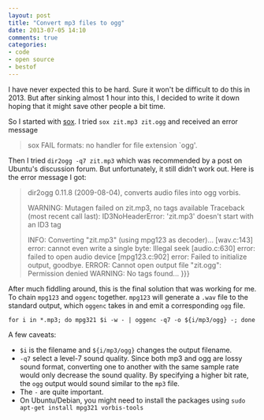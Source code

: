 ```yaml
---
layout: post
title: "Convert mp3 files to ogg"
date: 2013-07-05 14:10
comments: true
categories: 
- code
- open source
- bestof
---
```


I have never expected this to be hard. Sure it won't be difficult to do this in 2013. But after sinking almost 1 hour into this, I decided to write it down hoping that it might save other people a bit time. 

So I started with [sox](sox.sourceforge.net/). I tried `sox zit.mp3 zit.ogg` and received an error message
> sox FAIL formats: no handler for file extension `ogg'. 

Then I tried `dir2ogg -q7 zit.mp3` which was recommended by a post on Ubuntu's discussion forum. But unfortunately, it still didn't work out. Here is the error message I got: 

> dir2ogg 0.11.8 (2009-08-04), converts audio files into ogg vorbis.
> 
> WARNING: Mutagen failed on zit.mp3, no tags available
> Traceback (most recent call last):
> ID3NoHeaderError: 'zit.mp3' doesn't start with an ID3 tag
> 
> INFO: Converting "zit.mp3" (using mpg123 as decoder)...
> [wav.c:143] error: cannot even write a single byte: Illegal seek
> [audio.c:630] error: failed to open audio device
> [mpg123.c:902] error: Failed to initialize output, goodbye.
> ERROR: Cannot open output file "zit.ogg": Permission denied
> WARNING: No tags found...
}}}

After much fiddling around, this is the final solution that was working for me. To chain `mpg123` and `oggenc` together. `mpg123` will generate a `.wav`  file to the standard output, which `oggenc` takes in and emit a corresponding `ogg` file. 

`for i in *.mp3; do mpg321 $i -w - | oggenc -q7 -o ${i/mp3/ogg} -; done`

A few caveats: 

- `$i` is the filename and `${i/mp3/ogg}` changes the output filename. 
- `-q7` select a level-7 sound quality. Since both mp3 and ogg are lossy sound format, converting one to another with the same sample rate would only decrease the sound quality. By specifying a higher bit rate, the `ogg` output would sound similar to the `mp3` file. 
- The `-` are quite important. 
- On Ubuntu/Debian, you might need to install the packages using `sudo apt-get install mpg321 vorbis-tools`
